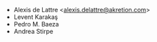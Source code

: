 - Alexis de Lattre \<<alexis.delattre@akretion.com>\>
- Levent Karakaş
- Pedro M. Baeza
- Andrea Stirpe
